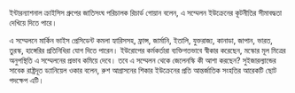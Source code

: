 ইন্টারন্যাশনাল ক্রাইসিস গ্রুপের জাতিসংঘ পরিচালক রিচার্ড গোয়ান বলেন, এ সম্মেলন ইউক্রেনের কূটনীতির সীমাবদ্ধতা দেখিয়ে দিতে পারে।

এ সম্মেলনে মার্কিন ভাইস প্রেসিডেন্ট কমলা হ্যারিসসহ, ফ্রান্স, জার্মানি, ইতালি, যুক্তরাজ্য, কানাডা, জাপান, ভারত, তুরস্ক, হাঙ্গেরির প্রতিনিধিরা যোগ দিতে পারেন। ইউরোপের কর্মকর্তারা ব্যক্তিগতভাবে স্বীকার করেছেন, মস্কোর মূল মিত্রের অনুপস্থিতি এ সম্মেলনের প্রভাব কমিয়ে দেবে। তবে এ সম্মেলন থেকে জেলেনস্কি কী আশা করছেন? সুইজারল্যান্ডের সাবেক রাষ্ট্রদূত ড্যানিয়েল ওকার বলেন, রুশ আগ্রাসনের শিকার ইউক্রেনের প্রতি আন্তর্জাতিক সংহতির আরেকটি ছোট পদক্ষেপ এটি।
